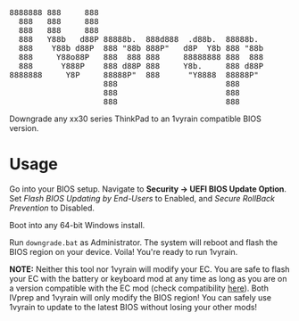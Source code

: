 <pre>
8888888 888     888                                    
  888   888     888                                    
  888   888     888                                    
  888   Y88b   d88P 88888b.  888d888  .d88b.  88888b.  
  888    Y88b d88P  888 "88b 888P"   d8P  Y8b 888 "88b 
  888     Y88o88P   888  888 888     88888888 888  888 
  888      Y888P    888 d88P 888     Y8b.     888 d88P 
8888888     Y8P     88888P"  888      "Y8888  88888P"  
                    888                       888      
                    888                       888      
                    888                       888      
</pre>
                    
Downgrade any xx30 series ThinkPad to an 1vyrain compatible BIOS version.

# Usage

Go into your BIOS setup. Navigate to **Security -> UEFI BIOS Update Option**. Set *Flash BIOS Updating by End-Users* to Enabled, and *Secure RollBack Prevention* to Disabled. 

Boot into any 64-bit Windows install. 

Run `downgrade.bat` as Administrator. The system will reboot and flash the BIOS region on your device. Voila! You're ready to run 1vyrain.

**NOTE:** Neither this tool nor 1vyrain will modify your EC. You are safe to flash your EC with the battery or keyboard mod at any time as long as you are on a version compatible with the EC mod (check compatibility [here](https://github.com/hamishcoleman/thinkpad-ec#compatibilty-warning)). Both IVprep and 1vyrain will only modify the BIOS region! You can safely use 1vyrain to update to the latest BIOS without losing your other mods! 
